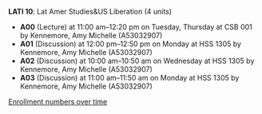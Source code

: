 **LATI 10**: Lat Amer Studies&US Liberation (4 units)

- **A00** (Lecture) at 11:00 am–12:20 pm on Tuesday, Thursday at CSB 001 by Kennemore, Amy Michelle (A53032907)
- **A01** (Discussion) at 12:00 pm–12:50 pm on Monday at HSS 1305 by Kennemore, Amy Michelle (A53032907)
- **A02** (Discussion) at 10:00 am–10:50 am on Wednesday at HSS 1305 by Kennemore, Amy Michelle (A53032907)
- **A03** (Discussion) at 11:00 am–11:50 am on Monday at HSS 1305 by Kennemore, Amy Michelle (A53032907)

[Enrollment numbers over time](./LATI10.tsv)
